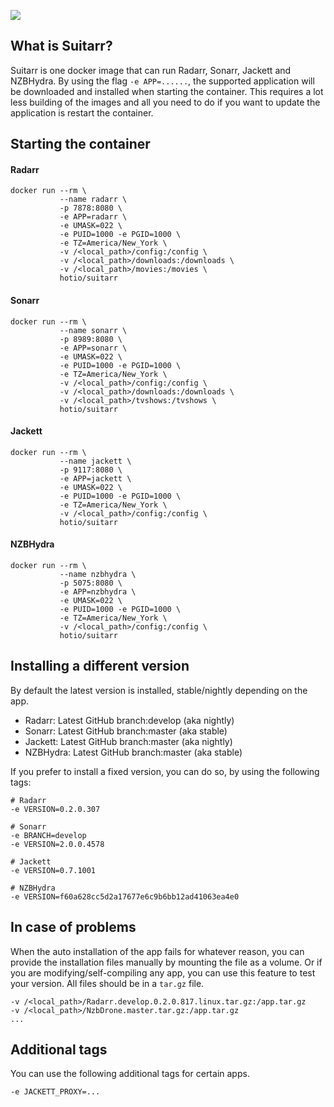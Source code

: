 [![](https://images.microbadger.com/badges/image/hotio/suitarr.svg)](https://microbadger.com/images/hotio/suitarr "Get your own image badge on microbadger.com")

## What is Suitarr?

Suitarr is one docker image that can run Radarr, Sonarr, Jackett and NZBHydra. By using the flag `-e APP=......`, the supported application will be downloaded and installed when starting the container.
This requires a lot less building of the images and all you need to do if you want to update the application is restart the container.

## Starting the container

#### Radarr

```
docker run --rm \
           --name radarr \
           -p 7878:8080 \
           -e APP=radarr \
           -e UMASK=022 \
           -e PUID=1000 -e PGID=1000 \
           -e TZ=America/New_York \
           -v /<local_path>/config:/config \
           -v /<local_path>/downloads:/downloads \
           -v /<local_path>/movies:/movies \
           hotio/suitarr
```

#### Sonarr

```
docker run --rm \
           --name sonarr \
           -p 8989:8080 \
           -e APP=sonarr \
           -e UMASK=022 \
           -e PUID=1000 -e PGID=1000 \
           -e TZ=America/New_York \
           -v /<local_path>/config:/config \
           -v /<local_path>/downloads:/downloads \
           -v /<local_path>/tvshows:/tvshows \
           hotio/suitarr
```

#### Jackett

```
docker run --rm \
           --name jackett \
           -p 9117:8080 \
           -e APP=jackett \
           -e UMASK=022 \
           -e PUID=1000 -e PGID=1000 \
           -e TZ=America/New_York \
           -v /<local_path>/config:/config \
           hotio/suitarr
```

#### NZBHydra

```
docker run --rm \
           --name nzbhydra \
           -p 5075:8080 \
           -e APP=nzbhydra \
           -e UMASK=022 \
           -e PUID=1000 -e PGID=1000 \
           -e TZ=America/New_York \
           -v /<local_path>/config:/config \
           hotio/suitarr
```

## Installing a different version

By default the latest version is installed, stable/nightly depending on the app.

- Radarr: Latest GitHub branch:develop (aka nightly)
- Sonarr: Latest GitHub branch:master (aka stable)
- Jackett: Latest GitHub branch:master (aka nightly)
- NZBHydra: Latest GitHub branch:master (aka stable)

If you prefer to install a fixed version, you can do so, by using the following tags:

```
# Radarr
-e VERSION=0.2.0.307

# Sonarr
-e BRANCH=develop
-e VERSION=2.0.0.4578

# Jackett
-e VERSION=0.7.1001

# NZBHydra
-e VERSION=f60a628cc5d2a17677e6c9b6bb12ad41063ea4e0
```

## In case of problems

When the auto installation of the app fails for whatever reason, you can provide the installation files manually by mounting the file as a volume.
Or if you are modifying/self-compiling any app, you can use this feature to test your version. All files should be in a `tar.gz` file.

```
-v /<local_path>/Radarr.develop.0.2.0.817.linux.tar.gz:/app.tar.gz
-v /<local_path>/NzbDrone.master.tar.gz:/app.tar.gz
...
```

## Additional tags

You can use the following additional tags for certain apps.

```
-e JACKETT_PROXY=...
```
